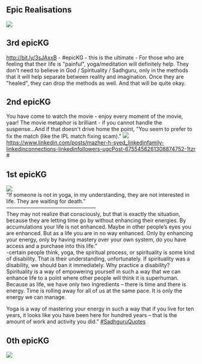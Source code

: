 <!-- title: Epic and cannot get better  -->

## Epic Realisations


![](https://lh3.googleusercontent.com/H1mqcu4zIf4ByxFcxA_GCi3FtU660KY8UU5AN4snShMq8vweEhyP3Kk4FGRjRqFJ2ZjXpcBMREbqlgcrdw88_it0_Zz2LJoF4vA5DbgWYWp6mmJojy-fyszyXN9Qv8uQ61u6d4JSE4o9fFi1ierLrP3JekpUvIog_kO2YnL9zEwWRfnTE2lLN-my2n6eyyR00df5RGvvg18AniAof1aER9h8UKN5g0EZqzLwb0C8xR1zkmlUVZdnuomwfFyToC933dVo49AdstoA7MZPB7geCBzumR4dvXhrC8utaVnhBQXR2ncATV1Ma5TNaAYZ5NXXo-1tg0nY8ncZNjaNQAAG1Us6_Y1ciFUPBllO7cCTAUql9TUeAHRx8x_6oGWkCZSQO6_t82mPnPDtsTEKejM-mN0OXzrKVuu1OiMI0c0-1dWmEbnCT_fVBSIXs3yMxJ77iqszHwyWWS4qmwv6j1D7-rr4W8G60Jln70m4V1zaoNH_KXaVQe4cqGD1phXwbBhj8sIoO4TL1ldGg-dWcz8AwyBWCqcqwysPXCVhxAkLmMlR4BT_-_EAQ0EzbISWAWXfSr3N01PDnh3qBqgSovWRo4sdp1T2UEdSmjrOZoJPMn67T5H37coUO2tVNIdjkd2sxl-uJIXI-Db0gEF3P0R8xPR6oIVU4NIZlwN3oLeQBhQrnkEYhCKtazN45_J3IfE=w457-h451-no?authuser=0)

## 3rd epicKG
http://bit.ly/3sJAxxB - #epicKG - this is the ultimate - For those who are feeling that their life is "painful", yoga/meditation will definitely help. They don't need to believe in God / Spirituality / Sadhguru, only in the methods that it will help separate between reality and imagination.  Once they are "healed", they can drop the methods as well. And that will be quite okay.

## 2nd epicKG 
You have come to watch the movie - enjoy every moment of the movie, yaar! The movie metaphor is brilliant - if you cannot handle the suspense...And if that doesn't drive home the point, "You seem to prefer to fix the match (like the IPL match fixing scam)."
![](https://lh3.googleusercontent.com/Tb4I_oZAPetvLCxvYVdRLsdEJ9fIfNQWA7rxKngwXWk2vgwrHG4sWMDcHfHDpmS1hSJ9IcECL2x0zPF6ihJAP4IkFWPM6e8ZpiKpqElG-CSrvpf7ktS-zwJTj0QigU2MUSu8tsR4R_F969J8KlDORu69iJLssb9ERBsOuU40AVaNkLqU6workM3nO3WRbveyZzmNFg3lNSyeor2WOqIGlUfFdEOmoE5L9yKxg3Wop6rhOqnuVAvFvaudFWhXcd4_cOTLdxbKgs5ccIz7aaX9k8uY8PMu0AN2agWtENnJ3PRGXGxteRRvq8DYTcAjj-rBsuFp1Z28oW5FD5Rq0GMwNl24yRE1E0iYskK0lPzAyAwjdOZ19Db8Vn4lbO8Trm0AkDnneweEL3PqTSXCHY2TkcL9aeBwLLsimJvK0HvclWs_55GoLmEFfZXY112F1ArJznjPfncFWciL3thUNRyYg6IzrqjnA9V9yf8bYI43KzmJnYAqxygLB9KvFT1AGmaljwOnbAgpW2S0t95zs0IQXDKbrrA3nF-KZ1no5749w8iKiGIaEbt3t974zNlS9sa3SvO1-qe4nQeP0Ne-FY1UGQuGnlcBeRQnKw_yPOqCcKYPg-nPawpUa72cwLzV17bjG0a62fYuQ6V4JaD-OwAL5b04IUbtYomEfYbjD1ECUatk-HZOS5lauMN5GFd_ePQ=w342-h113-no?authuser=0)
https://www.linkedin.com/posts/mazher-h-syed_linkedinfamily-linkedinconnections-linkedinfollowers-ugcPost-6755456261308874752-1tzr #

## 1st epicKG 

![](https://lh3.googleusercontent.com/AYM1lVm_26qD2CVa7RB151skyTcBXm3XwSw5NIZ7oRn3NRur0JAfIaWgYfXrNHRVNYFMEv02W3kaO50sf1jCj3aDAlxUOqJNechPL73Y5AERtMVy-nNVpFeMMlJZ-xgzrSzXmmJcWryrn5IZe7HXky018gbqAn7DTNZlMSvr4p0gcWeiFy2fJHe1PVQ76vfhWVYUrpcE31N_4nTCcyJuqo6WAy5cWe0WvIgYe7Pm6ksZwQ0Wc_5KOwuk0CLjrL0_nztY1U6q8LHPMd9eoHczpXaKsYARvKP1hFh5UR0ZGQ3r46IyXeFw3CGjnJ4wVmBth-qLMiIa75WgCsHf3Xby9PUNjGwzMzfelg4uI8EplrFkj28RyESHdFXYg0bkUhQUzuI-C7gBB4z1hG3Uka_MvZRehqC6poSHPegoXdUmKzHs4HkVM2PZyBSuzWF_6x8pgVLAxVQc9o_oS1ONlwsCDbqnCIvvSDrVOsLYza5vPOl-jtUcpBRfHezpbLo88Ss1sxLyUf0eJb2s6r36f96o9rVtwR0v-wNPtFMyGBak7XMnQt8foBWuCdtSuf2k8tYp5lSZJm2NpYJnHt4j5DNtbfHYmic1RGLN92dLpOO1qNOq6OE9GmHQ5u3QsPBusyml_iLOw6GkJy-yOh0BamnDwg-5Xz6rEs_DOcwIxRTqWF4x2xABMPvcgy_UorQgobs=w162-h163-no?authuser=0)	
“If someone is not in yoga, in my understanding, they are not interested in life. They are waiting for death.”  
—————————————————  
They may not realize that consciously, but that is exactly the situation, because they are letting time go by without enhancing their energies. By accumulations your life is not enhanced. Maybe in other people’s eyes you are enhanced. But as a life you are in no way enhanced. Only by enhancing your energy, only by having mastery over your own system, do you have access and a purchase into this life.”  
-certain people think, yoga, the spiritual process, or spirituality is some kind of disability. That is their understanding, unfortunately. If spirituality was a disability, we should ban it immediately. Why practice a disability? Spirituality is a way of empowering yourself in such a way that we can enhance life to a point where other people will think it is superhuman. Because as life, we have only two ingredients – there is time and there is energy. Time is rolling away for all of us at the same pace. It is only the energy we can manage.  
  
Yoga is a way of mastering your energy in such a way that if you live for ten years, it looks like you have been here for hundred years – that is the amount of work and activity you did.” [#SadhguruQuotes](https://www.instagram.com/explore/tags/sadhguruquotes/)

## 0th epicKG 
![](https://lh3.googleusercontent.com/H1mqcu4zIf4ByxFcxA_GCi3FtU660KY8UU5AN4snShMq8vweEhyP3Kk4FGRjRqFJ2ZjXpcBMREbqlgcrdw88_it0_Zz2LJoF4vA5DbgWYWp6mmJojy-fyszyXN9Qv8uQ61u6d4JSE4o9fFi1ierLrP3JekpUvIog_kO2YnL9zEwWRfnTE2lLN-my2n6eyyR00df5RGvvg18AniAof1aER9h8UKN5g0EZqzLwb0C8xR1zkmlUVZdnuomwfFyToC933dVo49AdstoA7MZPB7geCBzumR4dvXhrC8utaVnhBQXR2ncATV1Ma5TNaAYZ5NXXo-1tg0nY8ncZNjaNQAAG1Us6_Y1ciFUPBllO7cCTAUql9TUeAHRx8x_6oGWkCZSQO6_t82mPnPDtsTEKejM-mN0OXzrKVuu1OiMI0c0-1dWmEbnCT_fVBSIXs3yMxJ77iqszHwyWWS4qmwv6j1D7-rr4W8G60Jln70m4V1zaoNH_KXaVQe4cqGD1phXwbBhj8sIoO4TL1ldGg-dWcz8AwyBWCqcqwysPXCVhxAkLmMlR4BT_-_EAQ0EzbISWAWXfSr3N01PDnh3qBqgSovWRo4sdp1T2UEdSmjrOZoJPMn67T5H37coUO2tVNIdjkd2sxl-uJIXI-Db0gEF3P0R8xPR6oIVU4NIZlwN3oLeQBhQrnkEYhCKtazN45_J3IfE=w457-h451-no?authuser=0)
